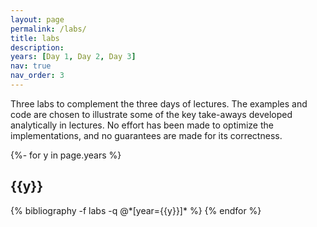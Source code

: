 ```yaml
---
layout: page
permalink: /labs/
title: labs
description:
years: [Day 1, Day 2, Day 3]
nav: true
nav_order: 3
---
```

Three labs to complement the three days of lectures. The examples and code are chosen to illustrate some of the key take-aways developed analytically in lectures. No effort has been made to optimize the implementations, and no guarantees are made for its correctness.

<!-- _pages/publications.md -->
<div class="publications">

{%- for y in page.years %}
  <h2 class="year">{{y}}</h2>
  {% bibliography -f labs -q @*[year={{y}}]* %}
{% endfor %}

</div>
